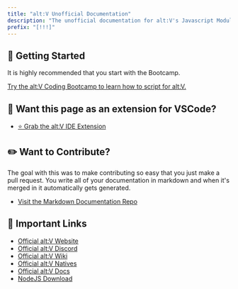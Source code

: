 ```yaml
---
title: "alt:V Unofficial Documentation"
description: "The unofficial documentation for alt:V's Javascript Modules."
prefix: "[!!!]"
---
```


## 📝 Getting Started

It is highly recommended that you start with the Bootcamp.

[Try the alt:V Coding Bootcamp to learn how to script for alt:V.](./docs/articles/bootcamp/README.md)

## 💭 Want this page as an extension for VSCode?

-   [⭐ Grab the alt:V IDE Extension](https://marketplace.visualstudio.com/items?itemName=stuyk.altv-vscode-docs)

## ✏️ Want to Contribute?

The goal with this was to make contributing so easy that you just make a pull request. You write all of your documentation in markdown and when it's merged in it automatically gets generated.

-   [Visit the Markdown Documentation Repo](https://github.com/stuyk/altv-markdown-docs)

## 🔗 Important Links

-   [Official alt:V Website](https://altv.mp/#/)
-   [Official alt:V Discord](https://discord.altv.mp/)
-   [Official alt:V Wiki](https://wiki.altv.mp/wiki/Main_Page)
-   [Official alt:V Natives](https://natives.altv.mp/)
-   [Official alt:V Docs](https://docs.altv.mp/)
-   [NodeJS Download](https://nodejs.org/en/download/)
